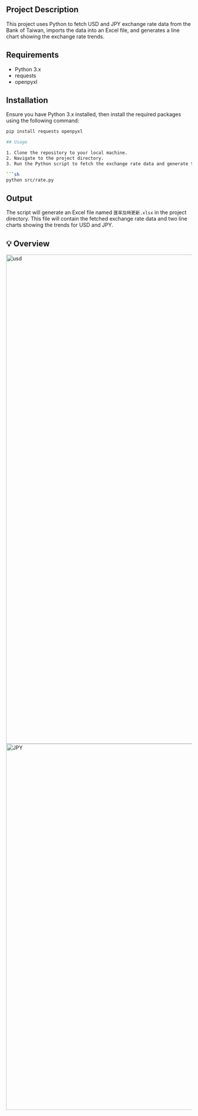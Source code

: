 ## Project Description

This project uses Python to fetch USD and JPY exchange rate data from the Bank of Taiwan, imports the data into an Excel file, and generates a line chart showing the exchange rate trends.

## Requirements

- Python 3.x
- requests
- openpyxl

## Installation

Ensure you have Python 3.x installed, then install the required packages using the following command:

```sh
pip install requests openpyxl

## Usage

1. Clone the repository to your local machine.
2. Navigate to the project directory.
3. Run the Python script to fetch the exchange rate data and generate the Excel file with charts:

```sh
python src/rate.py
```

## Output

The script will generate an Excel file named `匯率及時更新.xlsx` in the project directory. This file will contain the fetched exchange rate data and two line charts showing the trends for USD and JPY.

## 💡 Overview
<img width="1327" alt="usd" src="https://github.com/user-attachments/assets/fefa485a-8f0c-4539-8cd4-caf306aa6c81" />
<img width="993" alt="JPY" src="https://github.com/user-attachments/assets/667451dc-920d-44eb-b912-b275087f89b7" />


